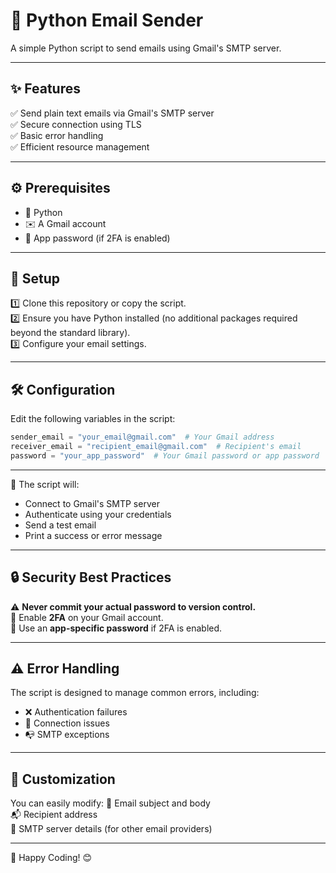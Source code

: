 # 📧 Python Email Sender

A simple Python script to send emails using Gmail's SMTP server.

---

## ✨ Features
✅ Send plain text emails via Gmail's SMTP server  
✅ Secure connection using TLS  
✅ Basic error handling  
✅ Efficient resource management  

---

## ⚙️ Prerequisites
- 🐍 Python 
- ✉️ A Gmail account
- 🔑 App password (if 2FA is enabled)

---

## 🔧 Setup
1️⃣ Clone this repository or copy the script.  
2️⃣ Ensure you have Python installed (no additional packages required beyond the standard library).  
3️⃣ Configure your email settings.  

---

## 🛠 Configuration
Edit the following variables in the script:

```python
sender_email = "your_email@gmail.com"  # Your Gmail address
receiver_email = "recipient_email@gmail.com"  # Recipient's email
password = "your_app_password"  # Your Gmail password or app password
```

---

📩 The script will:
- Connect to Gmail's SMTP server
- Authenticate using your credentials
- Send a test email
- Print a success or error message

---

## 🔒 Security Best Practices
⚠️ **Never commit your actual password to version control.**  
🔹 Enable **2FA** on your Gmail account.  
🔹 Use an **app-specific password** if 2FA is enabled.  

---

## ⚠️ Error Handling
The script is designed to manage common errors, including:
- ❌ Authentication failures
- 🔌 Connection issues
- 📭 SMTP exceptions

---

## 🎨 Customization
You can easily modify:
🎯 Email subject and body  
📬 Recipient address  
📡 SMTP server details (for other email providers)  

---

🚀 Happy Coding! 😊